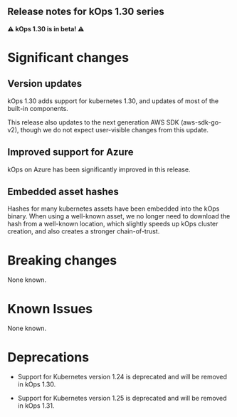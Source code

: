 ## Release notes for kOps 1.30 series

**&#9888; kOps 1.30 is in beta! &#9888;**

# Significant changes

## Version updates

kOps 1.30 adds support for kubernetes 1.30, and updates of most of the built-in components.

This release also updates to the next generation AWS SDK (aws-sdk-go-v2), though we do not expect
user-visible changes from this update.

## Improved support for Azure

kOps on Azure has been significantly improved in this release.

## Embedded asset hashes

Hashes for many kubernetes assets have been embedded into the kOps binary.  When using
a well-known asset, we no longer need to download the hash from a well-known location,
which slightly speeds up kOps cluster creation, and also creates a stronger chain-of-trust.

# Breaking changes

None known.

# Known Issues

None known.

# Deprecations

* Support for Kubernetes version 1.24 is deprecated and will be removed in kOps 1.30.

* Support for Kubernetes version 1.25 is deprecated and will be removed in kOps 1.31.
